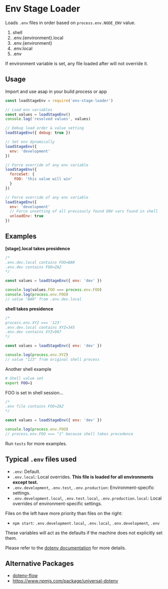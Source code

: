 # Env Stage Loader

Loads `.env` files in order based on `process.env.NODE_ENV` value.

1. shell
2. .env.{environment}.local
3. .env.{environment}
4. .env.local
5. .env

If environment variable is set, any file loaded after will not override it.

## Usage

Import and use asap in your build process or app

```js
const loadStageEnv = require('env-stage-loader')

// Load env variables
const values = loadStageEnv()
console.log('resolved values', values)

// Debug load order & value setting
loadStageEnv({ debug: true })

// Set env dynamically
loadStageEnv({
  env: 'development'
})

// Force override of any env variable
loadStageEnv({
  forceSet: {
    FOO: 'this value will win'
  }
})

// Force override of any env variable
loadStageEnv({
  env: 'development'
  // Force unsetting of all previously found ENV vars found in shell
  unloadEnv: true
})
```

## Examples

**[stage].local takes presidence**

```js
/*
.env.dev.local contains FOO=BAR
.env.dev contains FOO=ZAZ
*/

const values = loadStageEnv({ env: 'dev' })

console.log(values.FOO === process.env.FOO)
console.log(process.env.FOO)
// value "BAR" from .env.dev.local
```

**shell takes presidence**

```js
/*
process.env.XYZ === '123'
.env.dev.local contains XYZ=345
.env.dev contains XYZ=987
*/

const values = loadStageEnv({ env: 'dev' })

console.log(process.env.XYZ)
// value "123" from original shell process
```

Another shell example

```bash
# Shell value set
export FOO=1
```

FOO is set in shell session...

```js
/*
.env file contains FOO=ZAZ
*/

const values = loadStageEnv({ env: 'dev' })

console.log(process.env.FOO)
// process.env.FOO === "1" because shell takes precedence
```

Run `tests` for more examples.

## Typical `.env` files used

- `.env`: Default.
- `.env.local`: Local overrides. **This file is loaded for all environments except test.**
- `.env.development`, `.env.test`, `.env.production`: Environment-specific settings.
- `.env.development.local`, `.env.test.local`, `.env.production.local`: Local overrides of environment-specific settings.

Files on the left have more priority than files on the right:

- `npm start`: `.env.development.local`, `.env.local`, `.env.development`, `.env`

These variables will act as the defaults if the machine does not explicitly set them.

Please refer to the [dotenv documentation](https://github.com/motdotla/dotenv) for more details.

## Alternative Packages

- [dotenv-flow](https://github.com/kerimdzhanov/dotenv-flow)
- https://www.npmjs.com/package/universal-dotenv
